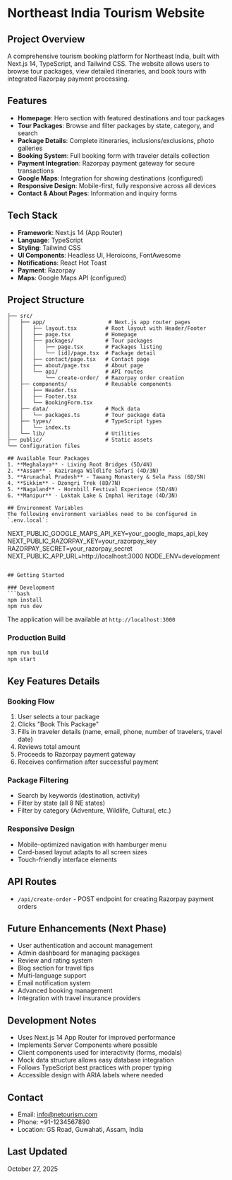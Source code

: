 # Northeast India Tourism Website

## Project Overview
A comprehensive tourism booking platform for Northeast India, built with Next.js 14, TypeScript, and Tailwind CSS. The website allows users to browse tour packages, view detailed itineraries, and book tours with integrated Razorpay payment processing.

## Features
- **Homepage**: Hero section with featured destinations and tour packages
- **Tour Packages**: Browse and filter packages by state, category, and search
- **Package Details**: Complete itineraries, inclusions/exclusions, photo galleries
- **Booking System**: Full booking form with traveler details collection
- **Payment Integration**: Razorpay payment gateway for secure transactions
- **Google Maps**: Integration for showing destinations (configured)
- **Responsive Design**: Mobile-first, fully responsive across all devices
- **Contact & About Pages**: Information and inquiry forms

## Tech Stack
- **Framework**: Next.js 14 (App Router)
- **Language**: TypeScript
- **Styling**: Tailwind CSS
- **UI Components**: Headless UI, Heroicons, FontAwesome
- **Notifications**: React Hot Toast
- **Payment**: Razorpay
- **Maps**: Google Maps API (configured)

## Project Structure
```
├── src/
│   ├── app/                    # Next.js app router pages
│   │   ├── layout.tsx         # Root layout with Header/Footer
│   │   ├── page.tsx           # Homepage
│   │   ├── packages/          # Tour packages
│   │   │   ├── page.tsx       # Packages listing
│   │   │   └── [id]/page.tsx  # Package detail
│   │   ├── contact/page.tsx   # Contact page
│   │   ├── about/page.tsx     # About page
│   │   └── api/               # API routes
│   │       └── create-order/  # Razorpay order creation
│   ├── components/            # Reusable components
│   │   ├── Header.tsx
│   │   ├── Footer.tsx
│   │   └── BookingForm.tsx
│   ├── data/                  # Mock data
│   │   └── packages.ts        # Tour package data
│   ├── types/                 # TypeScript types
│   │   └── index.ts
│   └── lib/                   # Utilities
├── public/                    # Static assets
└── Configuration files

## Available Tour Packages
1. **Meghalaya** - Living Root Bridges (5D/4N)
2. **Assam** - Kaziranga Wildlife Safari (4D/3N)
3. **Arunachal Pradesh** - Tawang Monastery & Sela Pass (6D/5N)
4. **Sikkim** - Dzongri Trek (8D/7N)
5. **Nagaland** - Hornbill Festival Experience (5D/4N)
6. **Manipur** - Loktak Lake & Imphal Heritage (4D/3N)

## Environment Variables
The following environment variables need to be configured in `.env.local`:

```
NEXT_PUBLIC_GOOGLE_MAPS_API_KEY=your_google_maps_api_key
NEXT_PUBLIC_RAZORPAY_KEY=your_razorpay_key
RAZORPAY_SECRET=your_razorpay_secret
NEXT_PUBLIC_APP_URL=http://localhost:3000
NODE_ENV=development
```

## Getting Started

### Development
```bash
npm install
npm run dev
```

The application will be available at `http://localhost:3000`

### Production Build
```bash
npm run build
npm start
```

## Key Features Details

### Booking Flow
1. User selects a tour package
2. Clicks "Book This Package"
3. Fills in traveler details (name, email, phone, number of travelers, travel date)
4. Reviews total amount
5. Proceeds to Razorpay payment gateway
6. Receives confirmation after successful payment

### Package Filtering
- Search by keywords (destination, activity)
- Filter by state (all 8 NE states)
- Filter by category (Adventure, Wildlife, Cultural, etc.)

### Responsive Design
- Mobile-optimized navigation with hamburger menu
- Card-based layout adapts to all screen sizes
- Touch-friendly interface elements

## API Routes
- `/api/create-order` - POST endpoint for creating Razorpay payment orders

## Future Enhancements (Next Phase)
- User authentication and account management
- Admin dashboard for managing packages
- Review and rating system
- Blog section for travel tips
- Multi-language support
- Email notification system
- Advanced booking management
- Integration with travel insurance providers

## Development Notes
- Uses Next.js 14 App Router for improved performance
- Implements Server Components where possible
- Client components used for interactivity (forms, modals)
- Mock data structure allows easy database integration
- Follows TypeScript best practices with proper typing
- Accessible design with ARIA labels where needed

## Contact
- Email: info@netourism.com
- Phone: +91-1234567890
- Location: GS Road, Guwahati, Assam, India

## Last Updated
October 27, 2025
